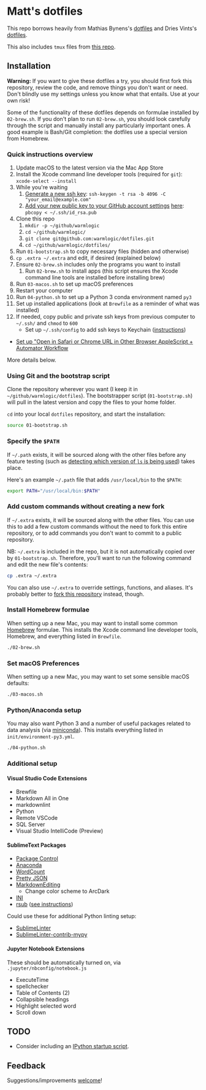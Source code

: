 # Matt's dotfiles

This repo borrows heavily from Mathias Bynens's [dotfiles](https://github.com/mathiasbynens/dotfiles/) and Dries Vints's [dotfiles](https://github.com/driesvints/dotfiles).

This also includes `tmux` files from [this repo](https://github.com/gpakosz/.tmux).

## Installation

**Warning:** If you want to give these dotfiles a try, you should first fork this repository, review the code, and remove things you don't want or need. Don't blindly use my settings unless you know what that entails. Use at your own risk!

Some of the functionality of these dotfiles depends on formulae installed by `02-brew.sh`. If you don't plan to run `02-brew.sh`, you should look carefully through the script and manually install any particularly important ones. A good example is Bash/Git completion: the dotfiles use a special version from Homebrew.

### Quick instructions overview

1. Update macOS to the latest version via the Mac App Store
1. Install the Xcode command line developer tools (required for `git`): `xcode-select --install`
1. While you're waiting
    1. [Generate a new ssh key](https://help.github.com/articles/generating-a-new-ssh-key-and-adding-it-to-the-ssh-agent/): `ssh-keygen -t rsa -b 4096 -C "your_email@example.com"`
    1. [Add your new public key to your GitHub account settings](https://help.github.com/articles/adding-a-new-ssh-key-to-your-github-account/) [here](https://github.com/settings/keys): `pbcopy < ~/.ssh/id_rsa.pub`
1. Clone this repo
    1. `mkdir -p ~/github/warmlogic`
    1. `cd ~/github/warmlogic/`
    1. `git clone git@github.com:warmlogic/dotfiles.git`
    1. `cd ~/github/warmlogic/dotfiles/`
1. Run `01-bootstrap.sh` to copy necessary files (hidden and otherwise)
1. `cp .extra ~/.extra` and edit, if desired (explained below)
1. Ensure `02-brew.sh` includes only the programs you want to install
    1. Run `02-brew.sh` to install apps (this script ensures the Xcode command line tools are installed before installing brew)
1. Run `03-macos.sh` to set up macOS preferences
1. Restart your computer
1. Run `04-python.sh` to set up a Python 3 conda environment named `py3`
1. Set up installed applications (look at `Brewfile` as a reminder of what was installed)
1. If needed, copy public and private ssh keys from previous computer to `~/.ssh/` and `chmod` to `600`
    - Set up `~/.ssh/config` to add ssh keys to Keychain ([instructions](https://github.com/jirsbek/SSH-keys-in-macOS-Sierra-keychain))
- [Set up "Open in Safari or Chrome URL in Other Browser AppleScript + Automator Workflow](https://gist.github.com/warmlogic/e6b2f30640b4c5de2077373fb53f6df3)

More details below.

### Using Git and the bootstrap script

Clone the repository wherever you want (I keep it in `~/github/warmlogic/dotfiles`). The bootstrapper script (`01-bootstrap.sh`) will pull in the latest version and copy the files to your home folder.

`cd` into your local `dotfiles` repository, and start the installation:

```bash
source 01-bootstrap.sh
```

### Specify the `$PATH`

If `~/.path` exists, it will be sourced along with the other files before any feature testing (such as [detecting which version of `ls` is being used](https://github.com/mathiasbynens/dotfiles/blob/aff769fd75225d8f2e481185a71d5e05b76002dc/.aliases#L21-26)) takes place.

Here's an example `~/.path` file that adds `/usr/local/bin` to the `$PATH`:

```bash
export PATH="/usr/local/bin:$PATH"
```

### Add custom commands without creating a new fork

If `~/.extra` exists, it will be sourced along with the other files. You can use this to add a few custom commands without the need to fork this entire repository, or to add commands you don't want to commit to a public repository.

NB: `~/.extra` is included in the repo, but it is not automatically copied over by `01-bootstrap.sh`. Therefore, you'll want to run the following command and edit the new file's contents:

```bash
cp .extra ~/.extra
```

You can also use `~/.extra` to override settings, functions, and aliases. It's probably better to [fork this repository](https://github.com/warmlogic/dotfiles/fork) instead, though.

### Install Homebrew formulae

When setting up a new Mac, you may want to install some common [Homebrew](http://brew.sh/) formulae. This installs the Xcode command line developer tools, Homebrew, and everything listed in `Brewfile`.

```bash
./02-brew.sh
```

### Set macOS Preferences

When setting up a new Mac, you may want to set some sensible macOS defaults:

```bash
./03-macos.sh
```

### Python/Anaconda setup

You may also want Python 3 and a number of useful packages related to data analysis (via [miniconda](https://conda.io/miniconda.html)). This installs everything listed in `init/environment-py3.yml`.

```bash
./04-python.sh
```

### Additional setup

#### Visual Studio Code Extensions

- Brewfile
- Markdown All in One
- markdownlint
- Python
- Remote VSCode
- SQL Server
- Visual Studio IntelliCode (Preview)

#### SublimeText Packages

- [Package Control](https://packagecontrol.io/installation)
- [Anaconda](http://damnwidget.github.io/anaconda/)
- [WordCount](https://github.com/titoBouzout/WordCount)
- [Pretty JSON](https://github.com/dzhibas/SublimePrettyJson)
- [MarkdownEditing](https://github.com/SublimeText-Markdown/MarkdownEditing)
    - Change color scheme to ArcDark
- [INI](https://github.com/clintberry/sublime-text-2-ini)
- [rsub](https://github.com/henrikpersson/rsub) ([see instructions](http://caitriggs.com/blog/using-sublime-text-editor-ec2-instance/))

Could use these for additional Python linting setup:

- [SublimeLinter](https://github.com/SublimeLinter/SublimeLinter)
- [SublimeLinter-contrib-mypy](https://github.com/fredcallaway/SublimeLinter-contrib-mypy)

#### Jupyter Notebook Extensions

These should be automatically turned on, via `.jupyter/nbconfig/notebook.js`

- ExecuteTime
- spellchecker
- Table of Contents (2)
- Collapsible headings
- Highlight selected word
- Scroll down

## TODO

- Consider including an [IPython startup script](http://ipython.readthedocs.io/en/stable/interactive/tutorial.html?highlight=startup#startup-files).

## Feedback

Suggestions/improvements [welcome](https://github.com/warmlogic/dotfiles/issues)!

